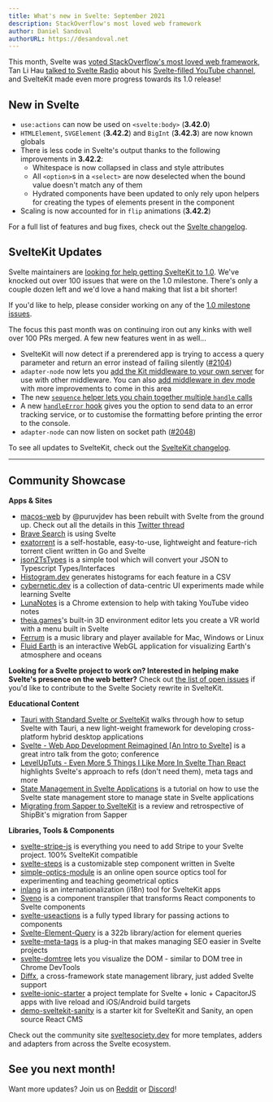 ```yaml
---
title: What's new in Svelte: September 2021
description: StackOverflow's most loved web framework
author: Daniel Sandoval
authorURL: https://desandoval.net
---
```


This month, Svelte was [voted StackOverflow's most loved web framework](https://insights.stackoverflow.com/survey/2021#section-most-loved-dreaded-and-wanted-web-frameworks), Tan Li Hau [talked to Svelte Radio](https://share.transistor.fm/s/84c7521b) about his [Svelte-filled YouTube channel](https://www.youtube.com/channel/UCbmC3HP3FaAFdcZkui8YoMQ), and SvelteKit made even more progress towards its 1.0 release!

## New in Svelte
- `use:actions` can now be used on `<svelte:body>` (**3.42.0**)
- `HTMLElement`, `SVGElement` (**3.42.2**) and `BigInt` (**3.42.3**) are now known globals
- There is less code in Svelte's output thanks to the following improvements in **3.42.2**:
  - Whitespace is now collapsed in class and style attributes
  - All  `<option>`s in a `<select>` are now deselected when the bound value doesn't match any of them
  - Hydrated components have been updated to only rely upon helpers for creating the types of elements present in the component
- Scaling is now accounted for in `flip` animations (**3.42.2**)


For a full list of features and bug fixes, check out the [Svelte changelog](https://github.com/sveltejs/svelte/blob/master/CHANGELOG.md).

## SvelteKit Updates

Svelte maintainers are [looking for help getting SvelteKit to 1.0](https://github.com/sveltejs/kit/issues/2100). We've knocked out over 100 issues that were on the 1.0 milestone. There's only a couple dozen left and we'd love a hand making that list a bit shorter!

If you'd like to help, please consider working on any of the [1.0 milestone issues](https://github.com/sveltejs/kit/issues?q=is%3Aopen+is%3Aissue+milestone%3A1.0).

The focus this past month was on continuing iron out any kinks with well over 100 PRs merged. A few new features went in as well...

- SvelteKit will now detect if a prerendered app is trying to access a query parameter and return an error instead of failing silently ([#2104](https://github.com/sveltejs/kit/pull/2104))
- `adapter-node` now lets you [add the Kit middleware to your own server](https://kit.svelte.dev/faq#integrations) for use with other middleware. You can also [add middleware in dev mode](https://kit.svelte.dev/faq#how-do-i-use-x-with-sveltekit-how-do-i-use-middleware) with more improvements to come in this area
- The new [`sequence` helper lets you chain together multiple `handle` calls](https://kit.svelte.dev/docs#modules-sveltejs-kit-hooks)
- A new [`handleError` hook](https://kit.svelte.dev/docs#hooks-handleerror) gives you the option to send data to an error tracking service, or to customise the formatting before printing the error to the console.
- `adapter-node` can now listen on socket path ([#2048](https://github.com/sveltejs/kit/pull/2048))

To see all updates to SvelteKit, check out the [SvelteKit changelog](https://github.com/sveltejs/kit/blob/master/packages/kit/CHANGELOG.md).


---

## Community Showcase

**Apps & Sites**
- [macos-web](https://github.com/PuruVJ/macos-web) by @puruvjdev has been rebuilt with Svelte from the ground up. Check out all the details in this [Twitter thread](https://twitter.com/puruvjdev/status/1426267327687847939)
- [Brave Search](https://search.brave.com/) is using Svelte
- [exatorrent](https://github.com/varbhat/exatorrent) is a self-hostable, easy-to-use, lightweight and feature-rich torrent client written in Go and Svelte
- [json2TsTypes](https://github.com/jatinhemnani01/json2TsTypes) is a simple tool which will convert your JSON to Typescript Types/Interfaces
- [Histogram.dev](https://histogram.dev/) generates histograms for each feature in a CSV
- [cybernetic.dev](https://cybernetic.dev/) is a collection of data-centric UI experiments made while learning Svelte
- [LunaNotes](https://chrome.google.com/webstore/detail/lunanotes-youtube-video-n/oehoffnnkgcdacmbkhmlbjedinpampak?hl=en) is a Chrome extension to help with taking YouTube video notes
- [theia.games](https://theia.games/#dev)'s built-in 3D environment editor lets you create a VR world with a menu built in Svelte
- [Ferrum](https://github.com/probablykasper/ferrum) is a music library and player available for Mac, Windows or Linux
- [Fluid Earth](https://github.com/byrd-polar/fluid-earth) is an interactive WebGL application for visualizing Earth's atmosphere and oceans

**Looking for a Svelte project to work on? Interested in helping make Svelte's presence on the web better?** Check out [the list of open issues](https://github.com/svelte-society/sveltesociety-2021/issues) if you'd like to contribute to the Svelte Society rewrite in SvelteKit.

**Educational Content**
- [Tauri with Standard Svelte or SvelteKit](https://medium.com/@cazanator/tauri-with-standard-svelte-or-sveltekit-ad7f103c37e7) walks through how to setup Svelte with Tauri, a new light-weight framework for developing cross-platform hybrid desktop applications
- [Svelte - Web App Development Reimagined [An Intro to Svelte]](https://www.youtube.com/watch?v=4CGzFwHoD0A&list=PLEx5khR4g7PKSASVAXXiAhkyx02_OeruP) is a great intro talk from the goto; conference
- [LevelUpTuts - Even More 5 Things I Like More In Svelte Than React](https://www.youtube.com/watch?v=ISmnG2sIOeM) highlights Svelte's approach to refs (don't need them), meta tags and more
- [State Management in Svelte Applications](https://auth0.com/blog/state-management-in-svelte-applications/) is a tutorial on how to use the Svelte state management store to manage state in Svelte applications
- [Migrating from Sapper to SvelteKit](https://shipbit.de/blog/migrating-from-sapper-to-svelte-kit/) is a review and retrospective of ShipBit's migration from Sapper

**Libraries, Tools & Components**
- [svelte-stripe-js](https://github.com/joshnuss/svelte-stripe-js) is everything you need to add Stripe to your Svelte project. 100% SvelteKit compatible
- [svelte-steps](https://github.com/shaozi/svelte-steps) is a customizable step component written in Svelte
- [simple-optics-module](https://gitlab.com/Samzelot/simple-optics-module) is an online open source optics tool for experimenting and teaching geometrical optics
- [inlang](https://github.com/samuelstroschein/inlang) is an internationalization (i18n) tool for SvelteKit apps
- [Sveno](https://github.com/pocinnovation/sveno) is a component transpiler that transforms React components to Svelte components
- [svelte-useactions](https://github.com/paolotiu/svelte-useactions) is a fully typed library for passing actions to components
- [Svelte-Element-Query](https://github.com/leveluptuts/Svelte-Element-Query) is a 322b library/action for element queries
- [svelte-meta-tags](https://github.com/oekazuma/svelte-meta-tags) is a plug-in that makes managing SEO easier in Svelte projects
- [svelte-domtree](https://github.com/alex-knyaz/svelte-domtree) lets you visualize the DOM - similar to DOM tree in Chrome DevTools
- [Diffx](https://github.com/jbjorge/diffx/tree/master/svelte), a cross-framework state management library, just added Svelte support
- [svelte-ionic-starter](https://github.com/Zettexe/svelte-ionic-starter) a project template for Svelte + Ionic + CapacitorJS apps with live reload and iOS/Android build targets
- [demo-sveltekit-sanity](https://github.com/stephane-vanraes/demo-sveltekit-sanity/) is a starter kit for SvelteKit and Sanity, an open source React CMS

Check out the community site [sveltesociety.dev](https://sveltesociety.dev/templates/) for more templates, adders and adapters from across the Svelte ecosystem.


## See you next month!

Want more updates? Join us on [Reddit](https://www.reddit.com/r/sveltejs/) or [Discord](https://discord.com/invite/yy75DKs)!
